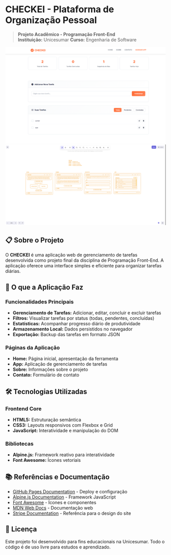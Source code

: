 # CHECKEI - Plataforma de Organização Pessoal

> **Projeto Acadêmico - Programação Front-End**  
> **Instituição:** Unicesumar
> **Curso:** Engenharia de Software

![Preview da Aplicação](assets/images/preview.png)
![Rascunho da Aplicação](assets/images/draft-website-5.png)

## 📋 Sobre o Projeto

O **CHECKEI** é uma aplicação web de gerenciamento de tarefas desenvolvida como projeto final da disciplina de Programação Front-End. A aplicação oferece uma interface simples e eficiente para organizar tarefas diárias.

## 🚀 O que a Aplicação Faz

### Funcionalidades Principais
- **Gerenciamento de Tarefas:** Adicionar, editar, concluir e excluir tarefas
- **Filtros:** Visualizar tarefas por status (todas, pendentes, concluídas)
- **Estatísticas:** Acompanhar progresso diário de produtividade
- **Armazenamento Local:** Dados persistidos no navegador
- **Exportação:** Backup das tarefas em formato JSON

### Páginas da Aplicação
- **Home:** Página inicial, apresentação da ferramenta
- **App:** Aplicação de gerenciamento de tarefas
- **Sobre:** Informações sobre o projeto
- **Contato:** Formulário de contato

## 🛠️ Tecnologias Utilizadas

### Frontend Core
- **HTML5:** Estruturação semântica
- **CSS3:** Layouts responsivos com Flexbox e Grid
- **JavaScript:** Interatividade e manipulação do DOM

### Bibliotecas
- **Alpine.js:** Framework reativo para interatividade
- **Font Awesome:** Ícones vetoriais

## 📚 Referências e Documentação

- [GitHub Pages Documentation](https://pages.github.com/) - Deploy e configuração
- [Alpine.js Documentation](https://alpinejs.dev/) - Framework JavaScript
- [Font Awesome](https://fontawesome.com/) - Ícones e componentes
- [MDN Web Docs](https://developer.mozilla.org/en-US/) - Documentação web
- [Stripe Documentation](https://stripe.com/) - Referência para o design do site

## 📄 Licença
Este projeto foi desenvolvido para fins educacionais na Unicesumar. Todo o código é de uso livre para estudos e aprendizado.
